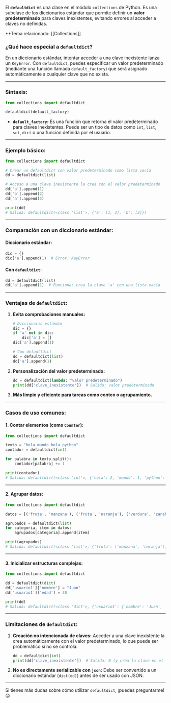 El **`defaultdict`** es una clase en el módulo `collections` de Python. Es una subclase de los diccionarios estándar que permite definir un **valor predeterminado** para claves inexistentes, evitando errores al acceder a claves no definidas.

**Tema relacionado: [[Collections]]

### **¿Qué hace especial a `defaultdict`?**

En un diccionario estándar, intentar acceder a una clave inexistente lanza un `KeyError`. Con `defaultdict`, puedes especificar un valor predeterminado (mediante una función llamada `default_factory`) que será asignado automáticamente a cualquier clave que no exista.

---

### **Sintaxis:**

```python
from collections import defaultdict

defaultdict(default_factory)
```

- **`default_factory`:** Es una función que retorna el valor predeterminado para claves inexistentes. Puede ser un tipo de datos como `int`, `list`, `set`, `dict` o una función definida por el usuario.

---

### **Ejemplo básico:**

```python
from collections import defaultdict

# Crear un defaultdict con valor predeterminado como lista vacía
dd = defaultdict(list)

# Acceso a una clave inexistente la crea con el valor predeterminado
dd['a'].append(1)
dd['b'].append(2)
dd['a'].append(3)

print(dd)
# Salida: defaultdict(<class 'list'>, {'a': [1, 3], 'b': [2]})
```

---

### **Comparación con un diccionario estándar:**

#### **Diccionario estándar:**

```python
dic = {}
dic['a'].append(1)  # Error: KeyError
```

#### **Con `defaultdict`:**

```python
dd = defaultdict(list)
dd['a'].append(1)  # Funciona: crea la clave 'a' con una lista vacía
```

---

### **Ventajas de `defaultdict`:**

1. **Evita comprobaciones manuales:**
    
    ```python
    # Diccionario estándar
    dic = {}
    if 'a' not in dic:
        dic['a'] = []
    dic['a'].append(1)
    
    # Con defaultdict
    dd = defaultdict(list)
    dd['a'].append(1)
    ```
    
2. **Personalización del valor predeterminado:**
    
    ```python
    dd = defaultdict(lambda: "valor predeterminado")
    print(dd['clave_inexistente'])  # Salida: valor predeterminado
    ```
    
3. **Más limpio y eficiente para tareas como conteo o agrupamiento.**
    

---

### **Casos de uso comunes:**

#### **1. Contar elementos (como `Counter`):**

```python
from collections import defaultdict

texto = "hola mundo hola python"
contador = defaultdict(int)

for palabra in texto.split():
    contador[palabra] += 1

print(contador)
# Salida: defaultdict(<class 'int'>, {'hola': 2, 'mundo': 1, 'python': 1})
```

---

#### **2. Agrupar datos:**

```python
from collections import defaultdict

datos = [('fruta', 'manzana'), ('fruta', 'naranja'), ('verdura', 'zanahoria')]

agrupados = defaultdict(list)
for categoria, item in datos:
    agrupados[categoria].append(item)

print(agrupados)
# Salida: defaultdict(<class 'list'>, {'fruta': ['manzana', 'naranja'], 'verdura': ['zanahoria']})
```

---

#### **3. Inicializar estructuras complejas:**

```python
from collections import defaultdict

dd = defaultdict(dict)
dd['usuario1']['nombre'] = "Juan"
dd['usuario1']['edad'] = 30

print(dd)
# Salida: defaultdict(<class 'dict'>, {'usuario1': {'nombre': 'Juan', 'edad': 30}})
```

---

### **Limitaciones de `defaultdict`:**

1. **Creación no intencionada de claves:** Acceder a una clave inexistente la crea automáticamente con el valor predeterminado, lo que puede ser problemático si no se controla:
    
    ```python
    dd = defaultdict(int)
    print(dd['clave_inexistente'])  # Salida: 0 (y crea la clave en el diccionario)
    ```
    
2. **No es directamente serializable con `json`:** Debe ser convertido a un diccionario estándar (`dict(dd)`) antes de ser usado con JSON.
    

---

Si tienes más dudas sobre cómo utilizar `defaultdict`, ¡puedes preguntarme! 😊
